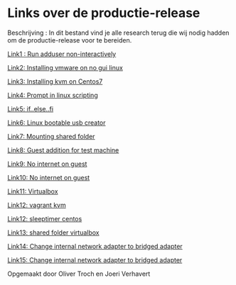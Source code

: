 # Links over de productie-release

Beschrijving : In dit bestand vind je alle research terug die wij nodig hadden om de productie-release voor te bereiden.   

[Link1 : Run adduser non-interactively](https://askubuntu.com/questions/94060/run-adduser-non-interactively)

[Link2: Installing vmware on no gui linux](https://pubs.vmware.com/workstation-11/index.jsp?topic=%2Fcom.vmware.ws.get_started.doc%2FGUID-1F5B1F14-A586-4A56-83FA-2E7D8333D5CA.html)

[Link3: Installing kvm on Centos7](https://www.cyberciti.biz/faq/how-to-install-kvm-on-centos-7-rhel-7-headless-server/)

[Link4: Prompt in linux scripting](https://tecadmin.net/prompt-user-input-in-linux-shell-script/)

[Link5: if..else..fi](https://bash.cyberciti.biz/guide/If..else..fi)

[Link6: Linux bootable usb creator ](https://alternativeto.net/software/rufus/?platform=linux)

[Link7: Mounting shared folder](https://serverfault.com/questions/674974/how-to-mount-a-virtualbox-shared-folder)

[Link8: Guest addition for test machine](https://www.if-not-true-then-false.com/2010/install-virtualbox-guest-additions-on-fedora-centos-red-hat-rhel/)

[Link9: No internet on guest](https://superuser.com/questions/915536/centos-7-virtualbox-no-internet-access)

[Link10: No internet on guest](https://emcorrales.com/blog/how-to-enable-internet-access-on-centos7-virtualbox)

[Link11: Virtualbox](https://forums.virtualbox.org/viewtopic.php?f=20&t=55815)

[Link12: vagrant kvm](https://gist.github.com/yuanying/924ce2ce61b75ab818b5)

[Link12: sleeptimer centos](https://www.cyberciti.biz/faq/linux-unix-sleep-bash-scripting/)

[Link13: shared folder virtualbox](https://www.techrepublic.com/article/how-to-share-folders-between-guest-and-host-in-virtualbox/)

[Link14: Change internal network adapter to bridged adapter](https://superuser.com/questions/752954/need-to-do-bridged-adapter-only-in-vagrant-no-nat)

[Link15: Change internal network adapter to bridged adapter](https://linuxconfig.org/how-to-create-and-manage-kvm-virtual-machines-from-cli)

Opgemaakt door Oliver Troch en Joeri Verhavert
